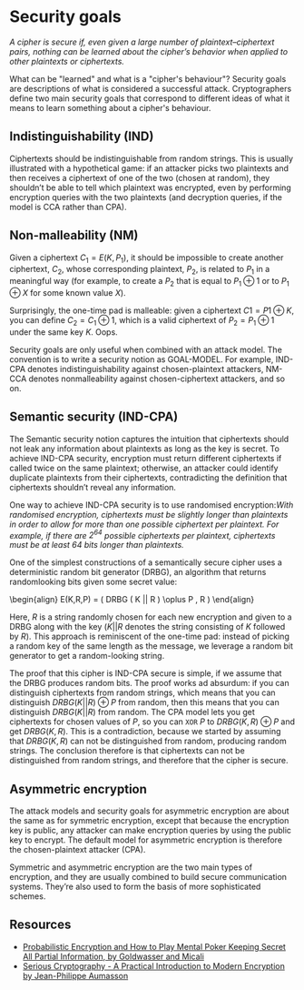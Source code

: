 # Security goals

_A cipher is secure if, even given a large number of plaintext–ciphertext pairs, nothing can be learned about the cipher’s behavior when applied to other plaintexts or ciphertexts._

What can be "learned" and what is a "cipher's behaviour"? Security goals are descriptions of what is considered a successful attack. Cryptographers define two main security goals that correspond to different ideas of what it means to learn something about a cipher's behaviour.

## Indistinguishability (IND)

Ciphertexts should be indistinguishable from random strings. This is usually illustrated with a hypothetical game: if an attacker picks two plaintexts and then receives a ciphertext of one of the two (chosen at random), they shouldn’t be able to tell which plaintext was encrypted, even by performing encryption queries with the two plaintexts (and decryption queries, if the model is CCA rather than CPA).

## Non-malleability (NM)

Given a ciphertext $C_1 = E(K, P_1)$, it should be impossible to create another ciphertext, $C_2$, whose corresponding plaintext, $P_2$, is related to $P_1$ in a meaningful way (for example, to create a $P_2$ that is equal to $P_1 ⊕ 1$ or to $P_1 ⊕ X$ for some known value $X$). 

Surprisingly, the one-time pad is malleable: given a ciphertext $C1 = P 1 ⊕ K$, you can define $C_2 = C_1 ⊕ 1$, which is a valid ciphertext of $P_2 = P_1 ⊕ 1$ under the same key $K$. Oops.

Security goals are only useful when combined with an attack model. The convention is to write a security notion as GOAL-MODEL. For example, IND-CPA denotes indistinguishability against chosen-plaintext attackers, NM-CCA denotes nonmalleability against chosen-ciphertext attackers, and so on.

## Semantic security (IND-CPA)

The Semantic security notion captures the intuition that ciphertexts should not leak any information about plaintexts as long as the key is secret. To achieve IND-CPA security, encryption must return different ciphertexts if called twice on the same plaintext; otherwise, an attacker could identify duplicate plaintexts from their ciphertexts, contradicting the definition that ciphertexts shouldn’t reveal any information.

One way to achieve IND-CPA security is to use randomised encryption:_With randomised encryption, ciphertexts must be slightly longer than plaintexts in order to allow for more than one possible ciphertext per plaintext. For example, if there are $2^{64}$ possible ciphertexts per plaintext, ciphertexts must be at least 64 bits longer than plaintexts._

One of the simplest constructions of a semantically secure cipher uses a deterministic random bit generator (DRBG), an algorithm that returns randomlooking bits given some secret value:

\begin{align} E(K,R,P) = ( DRBG ( K || R ) \oplus P , R ) \end{align}
 
Here, $R$ is a string randomly chosen for each new encryption and given to a DRBG along with the key ($K || R$ denotes the string consisting of $K$ followed by $R$). This approach is reminiscent of the one-time pad: instead of picking a random key of the same length as the message, we leverage a random bit generator to get a random-looking string. 

The proof that this cipher is IND-CPA secure is simple, if we assume that the DRBG produces random bits. The proof works ad absurdum: if you can distinguish ciphertexts from random strings, which means that you can distinguish $DRBG(K || R) ⊕ P$ from random, then this means that you can distinguish $DRBG(K || R)$ from random. The CPA model lets you get ciphertexts for chosen values of $P$, so you can `XOR` $P$ to $DRBG(K, R) ⊕ P$ and get $DRBG(K, R)$. This is a contradiction, because we started by assuming that $DRBG(K, R)$ can not be distinguished from random, producing random strings. The conclusion therefore is that ciphertexts can not be distinguished from random strings, and therefore that the cipher is secure.

## Asymmetric encryption

The attack models and security goals for asymmetric encryption are about the same as for symmetric encryption, except that because the encryption key is public, any attacker can make encryption queries by using the public key to encrypt. The default model for asymmetric encryption is therefore the chosen-plaintext attacker (CPA).

Symmetric and asymmetric encryption are the two main types of encryption, and they are usually combined to build secure communication systems. They’re also used to form the basis of more sophisticated schemes.

## Resources

* [Probabilistic Encryption and How to Play Mental Poker Keeping Secret All Partial Information, by Goldwasser and Micali](https://docslib.org/doc/11410128/how-to-play-mental-poker-keeping-secret-all-partial-information)
* [Serious Cryptography - A Practical Introduction to Modern Encryption by Jean-Philippe Aumasson](https://nostarch.com/seriouscrypto)